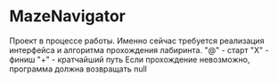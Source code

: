 # MazeNavigator
Проект в процессе работы. Именно сейчас требуется реализация интерфейса и алгоритма прохождения лабиринта.
"@" - старт
"X" - финиш
"+" - кратчайший путь
Если прохождение невозможно, программа должна возвращать null
